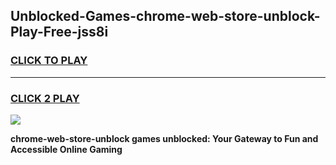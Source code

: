 
## Unblocked-Games-chrome-web-store-unblock-Play-Free-jss8i
<h3>
<a href="https://premium76.site?title=chrome-web-store-unblock&ref=18A1">CLICK TO PLAY</a></h3>
<hr>

<h3>
<a href="https://premium76.site?title=chrome-web-store-unblock&ref=18A1">CLICK 2 PLAY</a>
  
</h3>

<a href="https://premium76.site?title=chrome-web-store-unblock&ref=18A1"><img src="https://clearcache.store/games.png"></a>


**chrome-web-store-unblock games unblocked: Your Gateway to Fun and Accessible Online Gaming**
